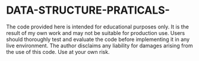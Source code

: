 # DATA-STRUCTURE-PRATICALS-



The code provided here is intended for educational purposes only. 
It is the result of my own work and may not be suitable for production use.
Users should thoroughly test and evaluate the code before implementing it in any live environment.
The author disclaims any liability for damages arising from the use of this code. Use at your own risk.

